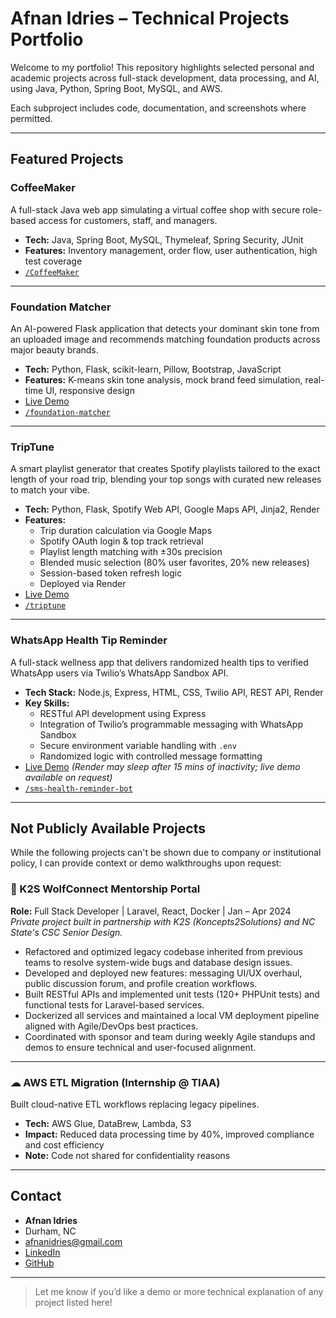 # Afnan Idries – Technical Projects Portfolio

Welcome to my portfolio! This repository highlights selected personal and academic projects across full-stack development, data processing, and AI, using Java, Python, Spring Boot, MySQL, and AWS.

Each subproject includes code, documentation, and screenshots where permitted.

---

## Featured Projects

### CoffeeMaker  
A full-stack Java web app simulating a virtual coffee shop with secure role-based access for customers, staff, and managers.

- **Tech:** Java, Spring Boot, MySQL, Thymeleaf, Spring Security, JUnit  
- **Features:** Inventory management, order flow, user authentication, high test coverage  
- [`/CoffeeMaker`](./CoffeeMaker)

---

### Foundation Matcher  
An AI-powered Flask application that detects your dominant skin tone from an uploaded image and recommends matching foundation products across major beauty brands.

- **Tech:** Python, Flask, scikit-learn, Pillow, Bootstrap, JavaScript  
- **Features:** K-means skin tone analysis, mock brand feed simulation, real-time UI, responsive design  
- [Live Demo](https://foundation-matcher.onrender.com/)  
- [`/foundation-matcher`](./foundation-matcher)

---

### TripTune  
A smart playlist generator that creates Spotify playlists tailored to the exact length of your road trip, blending your top songs with curated new releases to match your vibe.

- **Tech:** Python, Flask, Spotify Web API, Google Maps API, Jinja2, Render  
- **Features:**  
  - Trip duration calculation via Google Maps  
  - Spotify OAuth login & top track retrieval  
  - Playlist length matching with ±30s precision  
  - Blended music selection (80% user favorites, 20% new releases)  
  - Session-based token refresh logic  
  - Deployed via Render  
- [Live Demo](https://triptune.onrender.com/)  
- [`/triptune`](./triptune)

---
### WhatsApp Health Tip Reminder  
A full-stack wellness app that delivers randomized health tips to verified WhatsApp users via Twilio’s WhatsApp Sandbox API.

- **Tech Stack:** Node.js, Express, HTML, CSS, Twilio API, REST API, Render
- **Key Skills:** 
  - RESTful API development using Express
  - Integration of Twilio’s programmable messaging with WhatsApp Sandbox
  - Secure environment variable handling with `.env`
  - Randomized logic with controlled message formatting
- [Live Demo](https://sms-health-reminder-bot.onrender.com) *(Render may sleep after 15 mins of inactivity; live demo available on request)*  
- [`/sms-health-reminder-bot`](./sms-health-reminder-bot)
---

## Not Publicly Available Projects

While the following projects can't be shown due to company or institutional policy, I can provide context or demo walkthroughs upon request:

### 🐺 K2S WolfConnect Mentorship Portal
**Role:** Full Stack Developer | Laravel, React, Docker | Jan – Apr 2024  
*Private project built in partnership with K2S (Koncepts2Solutions) and NC State's CSC Senior Design.*

- Refactored and optimized legacy codebase inherited from previous teams to resolve system-wide bugs and database design issues.
- Developed and deployed new features: messaging UI/UX overhaul, public discussion forum, and profile creation workflows.
- Built RESTful APIs and implemented unit tests (120+ PHPUnit tests) and functional tests for Laravel-based services.
- Dockerized all services and maintained a local VM deployment pipeline aligned with Agile/DevOps best practices.
- Coordinated with sponsor and team during weekly Agile standups and demos to ensure technical and user-focused alignment.


---

### ☁ AWS ETL Migration (Internship @ TIAA)  
Built cloud-native ETL workflows replacing legacy pipelines.

- **Tech:** AWS Glue, DataBrew, Lambda, S3  
- **Impact:** Reduced data processing time by 40%, improved compliance and cost efficiency  
- **Note:** Code not shared for confidentiality reasons

---

## Contact

- **Afnan Idries**  
- Durham, NC  
- afnanidries@gmail.com  
- [LinkedIn](https://linkedin.com/in/afnanidries)  
- [GitHub](https://github.com/afnanidries)

---

> Let me know if you’d like a demo or more technical explanation of any project listed here!
